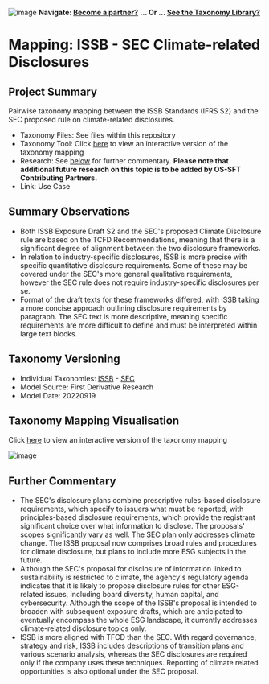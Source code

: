 ![image](https://user-images.githubusercontent.com/112073913/188821900-0c411acf-fbdd-4163-adc9-3ba4e2be78df.png)
**Navigate: [Become a partner?](https://github.com/OS-SFT/06-COLLABORATORS-PARTNERS)**
**... Or ... [See the Taxonomy Library?](https://github.com/orgs/OS-SFT/projects/2)**

# Mapping: ISSB - SEC Climate-related Disclosures

## Project Summary

Pairwise taxonomy mapping between the ISSB Standards (IFRS S2) and the SEC proposed rule on climate-related disclosures.
- Taxonomy Files: See files within this repository
- Taxonomy Tool: Click [here](https://os-sft.solidatus.com/viewer/share/DNt1R2gKG71cclb7vGnrypz89EaLCajK) to view an interactive version of the taxonomy mapping
- Research: See [below](https://github.com/OS-SFT/Taxonomy-Mappings-Library/tree/main/Taxonomy%20Mappings%20-%20Double/ISSB%20-%20SEC#further-commentary) for further commentary. **Please note that additional future research on this topic is to be added by OS-SFT Contributing Partners.**
- Link: Use Case

## Summary Observations

- Both ISSB Exposure Draft S2 and the SEC's proposed Climate Disclosure rule are based on the TCFD Recommendations, meaning that there is a significant degree of alignment between the two disclosure frameworks.
- In relation to industry-specific disclosures, ISSB is more precise with specific quantitative disclosure requirements. Some of these may be covered under the SEC's more general qualitative requirements, however the SEC rule does not require industry-specific disclosures per se.
- Format of the draft texts for these frameworks differed, with ISSB taking a more concise approach outlining disclosure requirements by paragraph. The SEC text is more descriptive, meaning specific requirements are more difficult to define and must be interpreted within large text blocks.

## Taxonomy Versioning

- Individual Taxonomies: [ISSB](https://github.com/OS-SFT/Taxonomy-Mappings-Library/tree/main/Single%20Taxonomies/ISSB) - [SEC](https://github.com/OS-SFT/Taxonomy-Mappings-Library/tree/main/Single%20Taxonomies/SEC%20-%20Climate%20Disclosure%20Rule)
- Model Source: First Derivative Research
- Model Date: 20220919

## Taxonomy Mapping Visualisation

Click [here](https://os-sft.solidatus.com/viewer/share/DNt1R2gKG71cclb7vGnrypz89EaLCajK) to view an interactive version of the taxonomy mapping

![image](https://github.com/OS-SFT/Taxonomy-Mappings-Library/assets/112079442/93fc9bed-f86e-483c-b6d2-1cde3b5d86c8)

## Further Commentary

* The SEC's disclosure plans combine prescriptive rules-based disclosure requirements, which specify to issuers what must be reported, with principles-based disclosure requirements, which provide the registrant significant choice over what information to disclose. The proposals' scopes significantly vary as well. The SEC plan only addresses climate change. The ISSB proposal now comprises broad rules and procedures for climate disclosure, but plans to include more ESG subjects in the future.
* Although the SEC's proposal for disclosure of information linked to sustainability is restricted to climate, the agency's regulatory agenda indicates that it is likely to propose disclosure rules for other ESG-related issues, including board diversity, human capital, and cybersecurity. Although the scope of the ISSB's proposal is intended to broaden with subsequent exposure drafts, which are anticipated to eventually encompass the whole ESG landscape, it currently addresses climate-related disclosure topics only.
* ISSB is more aligned with TFCD than the SEC. With regard governance, strategy and risk, ISSB includes descriptions of transition plans and various scenario analysis, whereas the SEC disclosures are required only if the company uses these techniques. Reporting of climate related opportunities is also optional under the SEC proposal.
